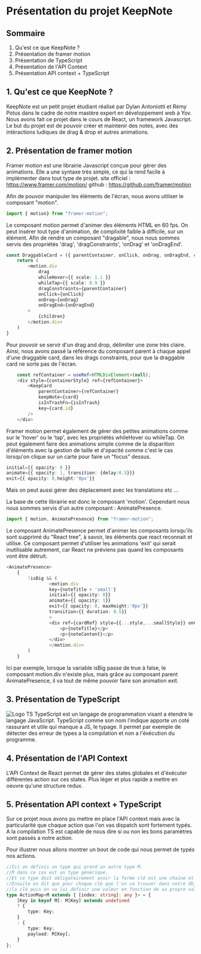 ﻿
# Présentation du projet KeepNote

## Sommaire
1. Qu'est ce que KeepNote ?
2. Présentation de framer motion
3. Présentation de TypeScript
4. Présentation de l'API Context
5. Présentation API context + TypeScript

## 1. Qu'est ce que KeepNote ? 
KeepNote est un petit projet étudiant réalisé par Dylan Antoniotti et Rémy Potus dans le cadre de notre mastère expert en développement web à Yov. Nous avons fait ce projet dans le cours de React, un framework Javascript.
Le but du projet est de pouvoir créer et maintenir des notes, avec des intéractions ludiques de drag & drop et autres animations.

## 2. Présentation de framer motion
Framer motion est une librairie Javascript conçue pour gérer des animations. Elle a une syntaxe très simple, ce qui la rend facile à implémenter dans tout type de projet.
site officiel : https://www.framer.com/motion/
github : https://github.com/framer/motion

Afin de pouvoir manipuler les éléments de l'écran, nous avons utiliser le composant "motion".

``` typescript
import { motion} from "framer-motion";
```

Le composant motion permet d'animer des éléments HTML en 60 fps.
On peut insérer tout type d'animation, de complixité faible à difficile, sur un élément.
Afin de rendre un composant "dragable", nous nous sommes servis des propriétés 'drag', 'dragConstraints', 'onDrag' et 'onDragEnd'.
```Typescript import
const DraggableCard = ({ parentContainer, onClick, onDrag, onDragEnd, children}: IDraggableCardProps) => {
    return (
        <motion.div
            drag
            whileHover={{ scale: 1.1 }}
            whileTap={{ scale: 0.9 }}
            dragConstraints={parentContainer}
            onClick={onClick}
            onDrag={onDrag}
            onDragEnd={onDragEnd}
        >
            {children}
        </motion.div>
    )
}
```
Pour pouvoir se servir d'un drag and drop, délimiter une zone très claire. Ainsi, nous avons passé la référence du composant parent à chaque appel d'une draggable card, dans les drags constraints, pour que la draggable card ne sorte pas de l'écran.

```Typescript 
    const refContainer = useRef<HTMLDivElement>(null);
    <div style={containerStyle} ref={refContainer}>
        <KeepCard 
            parentContainer={refContainer} 
            keepNote={card}
            isInTrashFn={isInTrash}
            key={card.id}
        />
    </div>

```


Framer motion permet également de gérer des petites animations comme sur le 'hover' ou le 'tap', avec les propriétés whileHover ou whileTap.
On peut également faire des animations simple comme de la disparition d'éléments avec la gestion de taille et d'opacité comme c'est le cas lorsqu'on clique sur un carte pour faire un "focus" dessus.

```Typescript
initial={{ opacity: 0 }}
animate={{ opacity: 1, transition: {delay:0.5}}}
exit={{ opacity: 0,height:'0px'}}
```
Mais on peut aussi gérer des déplacement avec les translations etc ...

La base de cette librairie est donc le composant 'motion'. Cependant nous nous sommes servis d'un autre composant : AnimatePresence.

```Typescript 
import { motion, AnimatePresence} from "framer-motion";
```
Le composant AnimatePresence permet d'animer les composants lorsqu'ils sont supprimé du "React tree", à savoir, les éléments que react reconnait et utilise.
Ce composant permet d'utiliser les animations 'exit' qui serait inutilisable autrement, car React ne préviens pas quand les composants vont être détruit.

```Typescript 
<AnimatePresence> 
    {
        !isBig && (
                <motion.div
                key={noteTitle + 'small'}
                initial={{ opacity: 0}}
                animate={{ opacity: 1}}
                exit={{ opacity: 0, maxHeight:'0px'}}
                transition={{ duration: 0.5}}
                >
                <div ref={cardRef} style={{...style,...smallStyle}} onClick={togglePosition}>
                    <p>{noteTitle}</p>
                    <p>{noteContent}</p>
                </div>
                </motion.div>
        )
    }
```
Ici par exemple, lorsque la variable isBig passe de true à false, le composant motion.div n'existe plus, mais grâce au composant parent AnimatePresence, il va tout de même pouvoir faire son animation exit.

## 3. Présentation de TypeScript
![Logo TS](https://www.tutorialsteacher.com/Content/images/home/typescript.svg)
TypeScript est un langage de programmation visant a étendre le langage JavaScript. TypeScript comme son nom l'indique apporte un coté rassurant et utile qui manque a JS, le typage. Il permet par exemple de détecter des erreur de types a la compilation et non a l'éxécution du programme.
## 4. Présentation de l'API Context
L'API Context de React permet de gérer des states globales et d'éxécuter différentes action sur ces states. Plus léger et plus rapide a mettre en oeuvre qu'une structure redux.

## 5. Présentation API context + TypeScript
Sur ce projet nous avons pu mettre en place l'API context mais avec la particularité que chaque action que l'on vas dispatch sont fortement typés. A la compilation TS est capable de nous dire si ou non les bons paramètres sont passés a notre action.

Pour illustrer nous allons montrer un bout de code qui nous permet de typés nos actions.
```Typescript
//Ici on définis un type qui prend un autre type M.
//M dans ce cas est un type générique.
//Et ce type doit obligatoirement avoir la forme clé est une chaine et la valeur peu importe
//Ensuite on dit que pour chaque clé que l'on va trouver dans notre Objet M, on va map
//la clé puis on va lui définir une valeur en fonction de sa propre valeur
type ActionMap<M extends { [index: string]: any }> = {
    [Key in keyof M]: M[Key] extends undefined
    ? {
        type: Key;
    }
    : {
        type: Key;
        payload: M[Key];
    }
};    
```